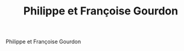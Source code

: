 ﻿---
title: Philippe et Françoise Gourdon
huis: Château Tour Grise
regio: A.O.C. Saumur
photo: gourdon.jpg
layout: wijnhuis

wijnen:
    - naam:  Ze Bulle Blanc'14
      ref:   
      app:   Vin de France
      type:  Méthode Originale (Tendre + CO2)
      cep:   Chenin blanc
      prijs: €10.98
    
    - naam:  Ze Bulle Rosé'14
      ref:   
      app:   Vin de France
      type:  Méthode Originale (Tendre + CO2)
      cep:   Cabernet franc
      prijs: €10.98
         
    - naam:  Les Fontenelles'10  
      ref:   
      app:   A.O.C. Saumur
      type:  Blanc sec
      cep:   Chenin blanc
      prijs: €12.95
      opm:   Calcaire Jurassique (Calcaire dûre)
       
    - naam:  Les Amandiers'06
      ref:   
      app:   A.O.C. Saumur
      type:  Blanc sec
      cep:   Chenin blanc
      prijs: €12.95
      opm:   Calcaire Turonien 
     
    - naam:  Les Amandiers'12
      ref:   
      app:   A.O.C. Saumur
      type:  Blanc Sec
      cep:   Chenin blanc
      prijs: €13.59
      opm:   Calcaire Turonien
      
    - naam:  Cuvée 253'11
      ref:   
      app:   A.O.C. Saumur Le-Puy-Notre-Dame
      type:  Rouge
      cep:   Chenin blanc
      prijs: €12.81 
      opm:   Cuvée surclassé
      
    - naam:  Les Vigneaux'03
      ref:   
      app:   A.O.C. Saumur
      type:  Blanc Sec
      cep:   Chenin blanc
      prijs: €12.95
---
Philippe et Françoise Gourdon 
